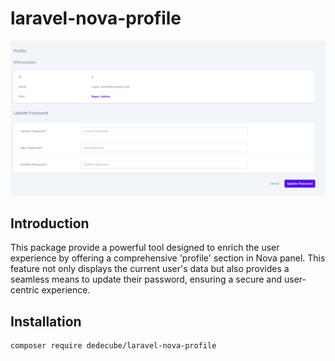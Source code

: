 # laravel-nova-profile
<img src="./art/screenshot.png" />

## Introduction

This package provide a powerful tool designed to enrich the user experience by offering a comprehensive 'profile' section in Nova panel.
This feature not only displays the current user's data but also provides a seamless means to update their password, ensuring a secure and user-centric experience.

## Installation

```sh
composer require dedecube/laravel-nova-profile
```
